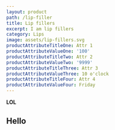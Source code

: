 ```yaml
---
layout: product
path: /lip-filler
title: Lip fillers
excerpt: I am lip fillers
category: Lips
image: assets/lip-fillers.svg
productAttributeTitleOne: Attr 1
productAttributeValueOne: '100'
productAttributeTitleTwo: Attr 2
productAttributeValueTwo: '9999'
productAttributeTitleThree: Attr 3
productAttributeValueThree: 10 o'clock
productAttributeTitleFour: Attr 4
productAttributeValueFour: Friday
---
```

**LOL**

## **Hello**